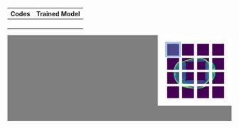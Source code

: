 
| Codes|Trained Model|
| ------      | ------ |
|  |  |
|  |  |
|  |  |
|  |  |


![example](https://github.com/Jianningli/MIA/blob/add-license-1/images/patch-wise.gif)

